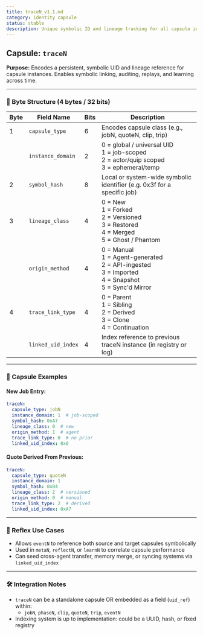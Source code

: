 ```yaml
---
title: traceN_v1.1.md
category: identity capsule
status: stable
description: Unique symbolic ID and lineage tracking for all capsule instances.
---
```


## Capsule: `traceN`

**Purpose:** Encodes a persistent, symbolic UID and lineage reference for capsule instances. Enables symbolic linking, auditing, replays, and learning across time.

---

### 🧬 Byte Structure (4 bytes / 32 bits)

| Byte | Field Name          | Bits | Description |
|------|---------------------|------|-------------|
| 1    | `capsule_type`      | 6    | Encodes capsule class (e.g., jobN, quoteN, clip, trip) |
|      | `instance_domain`   | 2    | 0 = global / universal UID<br>1 = job-scoped<br>2 = actor/quip scoped<br>3 = ephemeral/temp |
| 2    | `symbol_hash`       | 8    | Local or system-wide symbolic identifier (e.g. 0x3f for a specific job) |
| 3    | `lineage_class`     | 4    | 0 = New<br>1 = Forked<br>2 = Versioned<br>3 = Restored<br>4 = Merged<br>5 = Ghost / Phantom |
|      | `origin_method`     | 4    | 0 = Manual<br>1 = Agent-generated<br>2 = API-ingested<br>3 = Imported<br>4 = Snapshot<br>5 = Sync'd Mirror |
| 4    | `trace_link_type`   | 4    | 0 = Parent<br>1 = Sibling<br>2 = Derived<br>3 = Clone<br>4 = Continuation |
|      | `linked_uid_index`  | 4    | Index reference to previous traceN instance (in registry or log) |

---

### 📌 Capsule Examples

#### New Job Entry:
```yaml
traceN:
  capsule_type: jobN
  instance_domain: 1  # job-scoped
  symbol_hash: 0xA7
  lineage_class: 0  # new
  origin_method: 1  # agent
  trace_link_type: 0  # no prior
  linked_uid_index: 0x0
```

#### Quote Derived From Previous:
```yaml
traceN:
  capsule_type: quoteN
  instance_domain: 1
  symbol_hash: 0xB4
  lineage_class: 2  # versioned
  origin_method: 0  # manual
  trace_link_type: 2  # derived
  linked_uid_index: 0xA7
```

---

### 🔁 Reflex Use Cases
- Allows `eventN` to reference both source and target capsules symbolically
- Used in `metaN`, `reflectN`, or `learnN` to correlate capsule performance
- Can seed cross-agent transfer, memory merge, or syncing systems via `linked_uid_index`

---

### 🛠 Integration Notes
- `traceN` can be a standalone capsule OR embedded as a field (`uid_ref`) within:
  - `jobN`, `phaseN`, `clip`, `quoteN`, `trip`, `eventN`
- Indexing system is up to implementation: could be a UUID, hash, or fixed registry
